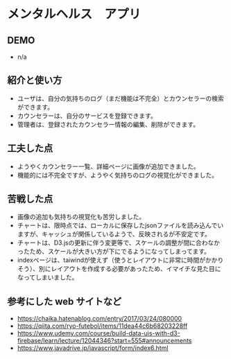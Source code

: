 # メンタルヘルス　アプリ

## DEMO

  - n/a

## 紹介と使い方

  - ユーザは、自分の気持ちのログ（まだ機能は不完全）とカウンセラーの検索ができます。
  - カウンセラーは、自分のサービスを登録できます。
  - 管理者は、登録されたカウンセラー情報の編集、削除ができます。

## 工夫した点

  - ようやくカウンセラー一覧、詳細ページに画像が追加できました。
  - 機能的には不完全ですが、ようやく気持ちのログの視覚化ができました。

## 苦戦した点

  - 画像の追加も気持ちの視覚化も苦労しました。
  - チャートは、限時点では、ローカルに保存したjsonファイルを読み込んでいますが、キャッシュが関係しているようで、反映されるが不安定です。
  - チャートは、D3.jsの更新に伴う変更等で、スケールの調整が間に合わなかったため、スケールが大きい方が下にでるようになってしまってます。
  - indexページは、taiwindが使えず（使うとレイアウトに非常に時間がかかりそう）、別にレイアウトを作成する必要があったため、イマイチな見た目になってしまいました。

## 参考にした web サイトなど

  - https://chaika.hatenablog.com/entry/2017/03/24/080000
  - https://qiita.com/ryo-futebol/items/11dea44c6b68203228ff
  - https://www.udemy.com/course/build-data-uis-with-d3-firebase/learn/lecture/12044346?start=555#announcements
  - https://www.javadrive.jp/javascript/form/index6.html
